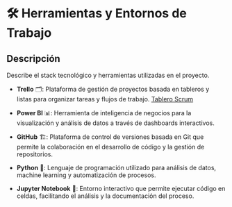 # 🛠️ Herramientas y Entornos de Trabajo

## Descripción  
Describe el stack tecnológico y herramientas utilizadas en el proyecto.  

- **Trello** 🗂️: Plataforma de gestión de proyectos basada en tableros y listas para organizar tareas y flujos de trabajo.
  [Tablero Scrum](https://trello.com/b/EiGeVh9N/proyecto-analisis-de-datos-de-booking)
  
- **Power BI** 📊: Herramienta de inteligencia de negocios para la visualización y análisis de datos a través de dashboards interactivos.  
- **GitHub** 🏗️: Plataforma de control de versiones basada en Git que permite la colaboración en el desarrollo de código y la gestión de repositorios.  
- **Python** 🐍: Lenguaje de programación utilizado para análisis de datos, machine learning y automatización de procesos.  
- **Jupyter Notebook** 📓: Entorno interactivo que permite ejecutar código en celdas, facilitando el análisis y la documentación del proceso.  

